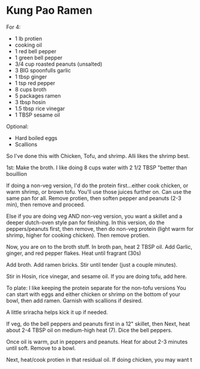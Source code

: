 # Kung Pao Ramen

For 4:
* 1 lb protien
* cooking oil
* 1 red bell pepper
* 1 green bell pepper
* 3/4 cup roasted peanuts (unsalted)
* 3 BIG spoonfulls garlic
* 1 tbsp ginger
* 1 tsp red pepper
* 8 cups broth
* 5 packages ramen
* 3 tbsp hosin
* 1.5 tbsp rice vinegar
* 1 TBSP sesame oil

Optional:  
* Hard boiled eggs
* Scallions 

So I've done this with Chicken, Tofu, and shrimp.  Alli likes the shrimp best. 

1st:  Make the broth. I like doing 8 cups water with 2 1/2 TBSP "better than bouillion

If doing a non-veg version, I'd do the protein first...either cook chicken, or warm shrimp, or brown tofu.  You'll use those juices further on.  Can use the same pan for all.
Remove protien, then soften pepper and peanuts (2-3 min), then remove and proceed.

Else if you are doing veg AND non-veg version, you want a skillet and a deeper dutch-oven style pan for finishing.  In this version, do the peppers/peanuts first, then remove, then do 
non-veg protein (light warm for shrimp, higher for cooking chicken).  Then remove protien.

Now, you are on to the broth stuff.  In broth pan, heat 2 TBSP oil.  Add Garlic, ginger, and red pepper flakes.  Heat until fragrant (30s)

Add broth.  Add ramen bricks.  Stir until tender (just a couple minutes).

Stir in Hosin, rice vinegar, and sesame oil.  If you are doing tofu, add here.

To plate:  I like keeping the protein separate for the non-tofu versions  You can start with eggs and either chicken or shrimp on the bottom of your bowl, then add ramen.  Garnish with scallions if desired.

A little sriracha helps kick it up if needed.

If veg, do the bell peppers and peanuts first in a 12" skillet, then 
Next, heat about 2-4 TBSP oil on medium-high heat (7).  Dice the bell peppers.

Once oil is warm, put in peppers and peanuts.  Heat for about 2-3 minutes until soft.  Remove to a bowl.

Next, heat/cook protien in that residual oil.  If doing chicken, you may want t
